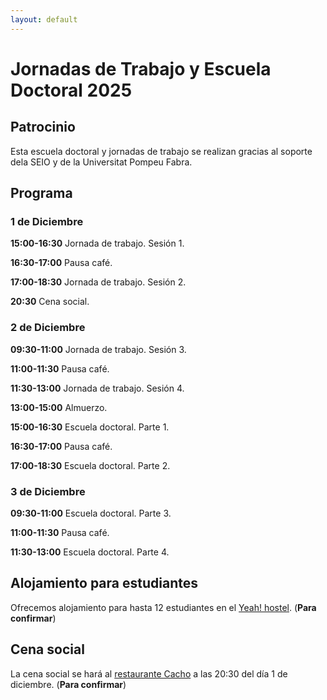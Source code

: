 ```yaml
---
layout: default
---
```


# Jornadas de Trabajo y Escuela Doctoral 2025

## Patrocinio

Esta escuela doctoral y jornadas de trabajo se realizan gracias al soporte dela SEIO y de la Universitat Pompeu Fabra.

## Programa

### 1 de Diciembre

**15:00-16:30** Jornada de trabajo. Sesión 1.

**16:30-17:00** Pausa café.

**17:00-18:30** Jornada de trabajo. Sesión 2.

**20:30** Cena social.

### 2 de Diciembre

**09:30-11:00** Jornada de trabajo. Sesión 3.

**11:00-11:30** Pausa café.

**11:30-13:00** Jornada de trabajo. Sesión 4.

**13:00-15:00** Almuerzo.

**15:00-16:30** Escuela doctoral. Parte 1.

**16:30-17:00** Pausa café.

**17:00-18:30** Escuela doctoral. Parte 2.

### 3 de Diciembre

**09:30-11:00** Escuela doctoral. Parte 3.

**11:00-11:30** Pausa café.

**11:30-13:00** Escuela doctoral. Parte 4.

## Alojamiento para estudiantes

Ofrecemos alojamiento para hasta 12 estudiantes en el [Yeah! hostel](https://yeahostels.com/). (**Para confirmar**)

## Cena social

La cena social se hará al [restaurante Cacho](https://wearecacho.com/) a las 20:30 del día 1 de diciembre. (**Para confirmar**)